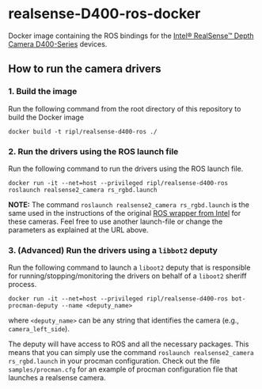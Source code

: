 # realsense-D400-ros-docker

Docker image containing the ROS bindings for the
[Intel® RealSense™ Depth Camera D400-Series](https://software.intel.com/en-us/realsense/d400)
devices.

## How to run the camera drivers

### 1. Build the image

Run the following command from the root directory of this repository
to build the Docker image
```
docker build -t ripl/realsense-d400-ros ./
```

### 2. Run the drivers using the ROS launch file

Run the following command to run the drivers using the ROS
launch file.
```
docker run -it --net=host --privileged ripl/realsense-d400-ros roslaunch realsense2_camera rs_rgbd.launch
```

**NOTE:** The command `roslaunch realsense2_camera rs_rgbd.launch` is the
same used in the instructions of the original
[ROS wrapper from Intel](https://github.com/intel-ros/realsense) for these
cameras. Feel free to use another launch-file or change the parameters as
explained at the URL above.

### 3. (Advanced) Run the drivers using a `libbot2` deputy

Run the following command to launch a `liboot2` deputy that is responsible
for running/stopping/monitoring the drivers on behalf of a `liboot2` sheriff
process.
```
docker run -it --net=host --privileged ripl/realsense-d400-ros bot-procman-deputy --name <deputy_name>
```
where `<deputy_name>` can be any string that identifies the camera
(e.g., `camera_left_side`).

The deputy will have access to ROS and all the necessary packages. This means
that you can simply use the command `roslaunch realsense2_camera rs_rgbd.launch`
in your procman configuration. Check out the file `samples/procman.cfg` for
an example of procman configuration file that launches a realsense camera.
